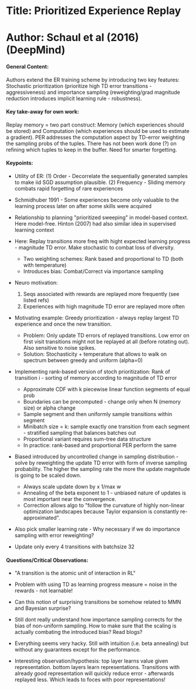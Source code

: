 # Title: Prioritized Experience Replay

# Author: Schaul et al (2016) (DeepMind)

#### General Content:

Authors extend the ER training scheme by introducing two key features: Stochastic prioritization (prioritize high TD error transitions - aggressiveness) and importance sampling (reweighting/grad magnitude reduction introduces implicit learning rule - robustness).

#### Key take-away for own work:

Replay memory = two part construct: Memory (which experiences should be stored) and Computation (which experiences should be used to estimate a gradient). PER addresses the computation aspect by TD-error weighting the sampling probs of the tuples. There has not been work done (?) on refining which tuples to keep in the buffer. Need for smarter forgetting.

#### Keypoints:

* Utility of ER: (1) Order - Decorrelate the sequentially generated samples to make iid SGD assumption plausible. (2) Frequency - Sliding memory combats rapid forgetting of rare experiences

* Schmidhuber 1991 - Some experiences become only valuable to the learning process later on after some skills were acquired

* Relationship to planning "prioritized sweeping" in model-based context. Here model-free. Hinton (2007) had also similar idea in supervised learning context

* Here: Replay transitions more freq with hight expected learning progress - magnitude TD error. Make stochastic to combat loss of diversity.
    * Two weighting schemes: Rank based and proportional to TD (both with temperature)
    * Introduces bias: Combat/Correct via importance sampling

* Neuro motivation:
    1. Seqs associated with rewards are replayed more frequently (see listed refs)
    2. Experiences with high magnitude TD error are replayed more often

* Motivating example: Greedy prioritization - always replay largest TD experience and once the new transition.
    * Problem: Only update TD errors of replayed transitions. Low error on first visit transitions might not be replayed at all (before rotating out). Also sensitive to noise spikes.
    * Solution: Stochasticity + temperature that allows to walk on spectrum between greedy and uniform (alpha=0)

* Implementing rank-based version of stoch prioritization: Rank of transition i - sorting of memory according to magnitude of TD error
    * Approximate CDF with k piecewise linear function segments of equal prob
    * Boundaries can be precomputed - change only when N (memory size) or alpha change
    * Sample segment and then uniformly sample transitions within segment
    * Minibatch size = k: sample exactly one transition from each segment - stratified sampling that balances batches out
    * Proportional variant requires sum-tree data structure
    * In practice: rank-based and proportional PER perform the same

* Biased introduced by uncontrolled change in sampling distribution - solve by reweighting the update TD error with form of inverse sampling probability. The higher the sampling rate the more the update magnitude is going to be scaled down.
    * Always scale update down by x 1/max w
    * Annealing of the beta exponent to 1 - unbiased nature of updates is most important near the convergence.
    * Correction allows algo to "follow the curvature of highly non-linear optimization landscapes because Taylor expansion is constantly re-approximated".

* Also pick smaller learning rate - Why necessary if we do importance sampling with error reweighting?

* Update only every 4 transitions with batchsize 32

#### Questions/Critical Observations:

* "A transition is the atomic unit of interaction in RL"

* Problem with using TD as learning progress measure = noise in the rewards - not learnable!

* Can this notion of surprising transitions be somehow related to MMN and Bayesian surprise?

* Still dont really understand how importance sampling corrects for the bias of non-uniform sampling. How to make sure that the scaling is actually combating the introduced bias? Read blogs?

* Everything seems very hacky. Still with intuition (i.e. beta annealing) but without any guarantees except for the performance.

* Interesting observation/hypothesis: top layer learns value given representation. bottom layers learn representations. Transitions with already good representation will quickly reduce error - afterwards replayed less. Which leads to foces with poor representations!
